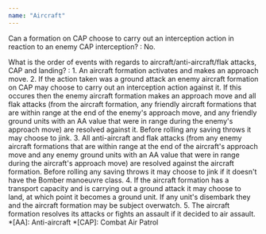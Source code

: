 ```yaml
---
name: "Aircraft"
---
```

Can a formation on CAP choose to carry out an interception action in reaction to an enemy CAP interception?
: No.

What is the order of events with regards to aircraft/anti-aircraft/flak attacks, CAP and landing?
: 1. An aircraft formation activates and makes an approach move.
2. If the action taken was a ground attack an enemy aircraft formation on CAP may choose to carry out an interception action against it. If this occures then the enemy aircraft formation makes an approach move and all flak attacks (from the aircraft formation, any friendly aircraft formations that are within range at the end of the enemy's approach move, and any friendly ground units with an AA value that were in range during the enemy's approach move) are resolved against it. Before rolling any saving throws it may choose to jink.
3. All anti-aircraft and flak attacks (from any enemy aircraft formations that are within range at the end of the aircraft's approach move and any enemy ground units with an AA value that were in range during the aircraft's approach move) are resolved against the aircraft formation. Before rolling any saving throws it may choose to jink if it doesn't have the Bomber manoeuvre class.
4. If the aircraft formation has a transport capacity and is carrying out a ground attack it may choose to land, at which point it becomes a ground unit. If any unit's disembark they and the aircraft formation may be subject overwatch.
5. The aircraft formation resolves its attacks or fights an assault if it decided to air assault.
*[AA]: Anti-aircraft
*[CAP]: Combat Air Patrol